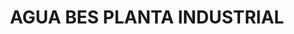 ---
title: "AGUA BES PLANTA INDUSTRIAL"
url: /villa-elisa/agua-bes-planta-industrial/
shop: Supermarkt
---